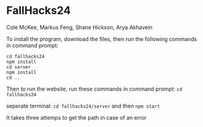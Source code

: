 # FallHacks24
Cole McKee, Markus Feng, Shane Hickson, Arya Akhavein

To install the program, download the files, then run the following commands in command prompt:

```
cd fallhacks24
npm install
cd server
npm install
cd ..
```

Then to run the website, run these commands in command prompt:
`cd fallhacks24`

seperate terminal:
`cd fallhacks24/server`
and then
`npm start`

It takes three attemps to get the path in case of an error

